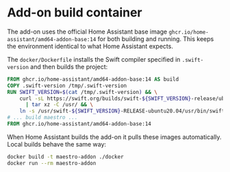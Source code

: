 # Add-on build container

The add-on uses the official Home Assistant base image
`ghcr.io/home-assistant/amd64-addon-base:14` for both building and running.
This keeps the environment identical to what Home Assistant expects.

The `docker/Dockerfile` installs the Swift compiler specified in `.swift-version`
and then builds the project:

```Dockerfile
FROM ghcr.io/home-assistant/amd64-addon-base:14 AS build
COPY .swift-version /tmp/.swift-version
RUN SWIFT_VERSION=$(cat /tmp/.swift-version) && \
    curl -sL https://swift.org/builds/swift-${SWIFT_VERSION}-release/ubuntu2004/swift-${SWIFT_VERSION}-RELEASE/swift-${SWIFT_VERSION}-RELEASE-ubuntu20.04.tar.gz \
      | tar xz -C /usr/ && \
    ln -s /usr/swift-${SWIFT_VERSION}-RELEASE-ubuntu20.04/usr/bin/swift /usr/bin/swift
# ... build maestro ...
FROM ghcr.io/home-assistant/amd64-addon-base:14
```

When Home Assistant builds the add-on it pulls these images automatically. Local
builds behave the same way:

```bash
docker build -t maestro-addon ./docker
docker run --rm maestro-addon
```
